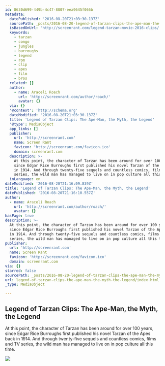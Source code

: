 ```yaml
---
id: 8630d699-449b-4c47-8807-eea0645f066b
metadata:
  datePublished: '2016-08-20T21:03:30.137Z'
  sourcePath: _posts/2016-08-20-legend-of-tarzan-clips-the-ape-man-the-myth-the-legend.md
  isBasedOnUrl: 'http://screenrant.com/legend-tarzan-movie-2016-clips/'
  keywords:
    - tarzan
    - congo
    - jungles
    - burroughs
    - legend
    - rom
    - clip
    - apes
    - film
    - bros
  related: []
  author:
    - name: Araceli Roach
      url: 'http://screenrant.com/author/roach/'
      avatar: {}
  via: {}
  '@context': 'http://schema.org'
  dateModified: '2016-08-20T21:03:30.137Z'
  title: 'Legend of Tarzan Clips: The Ape-Man, the Myth, the Legend'
  '@type': MediaObject
  app_links: []
  publisher:
    url: 'http://screenrant.com'
    name: Screen Rant
    favicon: 'http://screenrant.com/favicon.ico'
    domain: screenrant.com
  description: >-
    At this point, the character of Tarzan has been around for over 100 years,
    since Edgar Rice Burroughs first published his novel Tarzan of the Apes back
    in 1914. And through twenty-five sequels and countless comics, films and TV
    series, the wild man has managed to live on in pop culture all this time.
  inLanguage: en
dateModified: '2016-08-20T21:16:09.839Z'
title: 'Legend of Tarzan Clips: The Ape-Man, the Myth, the Legend'
datePublished: '2016-08-20T21:16:10.557Z'
author:
  - name: Araceli Roach
    url: 'http://screenrant.com/author/roach/'
    avatar: {}
hasPage: true
description: >-
  At this point, the character of Tarzan has been around for over 100 years,
  since Edgar Rice Burroughs first published his novel Tarzan of the Apes back
  in 1914. And through twenty-five sequels and countless comics, films and TV
  series, the wild man has managed to live on in pop culture all this time.
publisher:
  url: 'http://screenrant.com'
  name: Screen Rant
  favicon: 'http://screenrant.com/favicon.ico'
  domain: screenrant.com
via: {}
starred: false
sourcePath: _posts/2016-08-20-legend-of-tarzan-clips-the-ape-man-the-myth-the-legend.md
url: legend-of-tarzan-clips-the-ape-man-the-myth-the-legend/index.html
_type: MediaObject

---
```

<article style=""><h1>Legend of Tarzan Clips: The Ape-Man, the Myth, the Legend</h1><p>At this point, the character of Tarzan has been around for over 100 years, since Edgar Rice Burroughs first published his novel Tarzan of the Apes back in 1914. And through twenty-five sequels and countless comics, films and TV series, the wild man has managed to live on in pop culture all this time.</p><img src="http://screenrant.com/wp-content/uploads/legend-tarzan-movie-2016-clips.jpg" /></article>